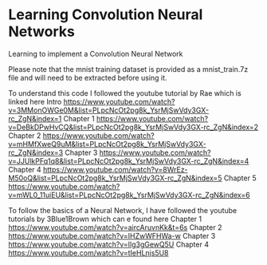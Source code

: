 # Learning Convolution Neural Networks
Learning to implement a Convolution Neural Network

Please note that the mnist training dataset is provided as a mnist_train.7z file and will need to be extracted before using it.

To understand this code I followed the youtube tutorial by Rae which is linked here
Intro
https://www.youtube.com/watch?v=3MMonOWGe0M&list=PLpcNcOt2pg8k_YsrMjSwVdy3GX-rc_ZgN&index=1
Chapter 1
https://www.youtube.com/watch?v=DeBkDPwHvCQ&list=PLpcNcOt2pg8k_YsrMjSwVdy3GX-rc_ZgN&index=2
Chapter 2
https://www.youtube.com/watch?v=mHMfXweQ9uM&list=PLpcNcOt2pg8k_YsrMjSwVdy3GX-rc_ZgN&index=3
Chapter 3
https://www.youtube.com/watch?v=JJUlkPFq1q8&list=PLpcNcOt2pg8k_YsrMjSwVdy3GX-rc_ZgN&index=4
Chapter 4
https://www.youtube.com/watch?v=8WrEz-M50oQ&list=PLpcNcOt2pg8k_YsrMjSwVdy3GX-rc_ZgN&index=5
Chapter 5
https://www.youtube.com/watch?v=mWL0_11uiEU&list=PLpcNcOt2pg8k_YsrMjSwVdy3GX-rc_ZgN&index=6





To follow the basics of a Neural Network, I have followed the youtube tutorials by 3Blue1Brown which can e found here
Chapter 1
https://www.youtube.com/watch?v=aircAruvnKk&t=6s
Chapter 2
https://www.youtube.com/watch?v=IHZwWFHWa-w
Chapter 3
https://www.youtube.com/watch?v=Ilg3gGewQ5U
Chapter 4
https://www.youtube.com/watch?v=tIeHLnjs5U8